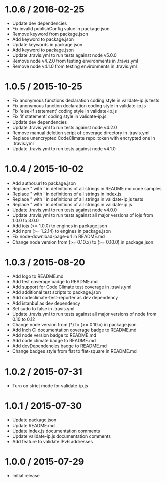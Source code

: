 1.0.6 / 2016-02-25
==================

* Update dev dependencies
* Fix invalid publishConfig value in package.json
* Remove keyword from package.json
* Add keyword to package.json
* Update keywords in package.json
* Add keyword to package.json
* Update .travis.yml to run tests against node v5.0.0
* Remove node v4.2.0 from testing environments in .travis.yml
* Remove node v4.1.0 from testing environments in .travis.yml

1.0.5 / 2015-10-25
==================

* Fix anonymous functions declaration coding style in validate-ip.js tests
* Fix anonymous function declaration coding style in validate-ip.js
* Fix 'else-if statement' coding style in validate-ip.js
* Fix 'if statement' coding style in validate-ip.js
* Update dev dependencies
* Update .travis.yml to run tests against node v4.2.0
* Remove manual deletion script of coverage directory in .travis.yml
* Replace unencrypted CodeClimate repo_token with encrypted one in .travis.yml
* Update .travis.yml to run tests against node v4.1.0

1.0.4 / 2015-10-02
==================

* Add author.url to package.json
* Replace " with ' in definitions of all strings in README.md code samples
* Replace " with ' in definitions of all strings in index.js
* Replace " with ' in definitions of all strings in validate-ip.js tests
* Replace " with ' in definitions of all strings in validate-ip.js
* Update .travis.yml to run tests against node v4.0.0
* Update .travis.yml to run tests against all major versions of iojs from 1.0.0 to 3.0.0
* Add iojs (>= 1.0.0) to engines in package.json
* Add npm (>= 1.2.14) to engines in package.json
* Fix node-download-page-url in README.md
* Change node version from (>= 0.10.x) to (>= 0.10.0) in package.json

1.0.3 / 2015-08-20
==================

* Add logo to README.md
* Add test coverage badge to README.md
* Add support for Code Climate test coverage in .travis.yml
* Add additional test scripts to package.json
* Add codeclimate-test-reporter as dev dependency
* Add istanbul as dev dependency
* Set sudo to false in .travis.yml
* Update .travis.yml to run tests against all major versions of node from 0.10 to 0.12
* Change node version from (*) to (>= 0.10.x) in package.json
* Add Inch CI documentation coverage badge to README.md
* Add node version badge to README.md
* Add code climate badge to README.md
* Add devDependencies badge to README.md
* Change badges style from flat to flat-square in README.md

1.0.2 / 2015-07-31
==================

* Turn on strict mode for validate-ip.js

1.0.1 / 2015-07-30
==================

* Update package.json
* Update README.md
* Update index.js documentation comments
* Update validate-ip.js documentation comments
* Add feature to validate IPv6 addresses

1.0.0 / 2015-07-29
==================

* Initial release
